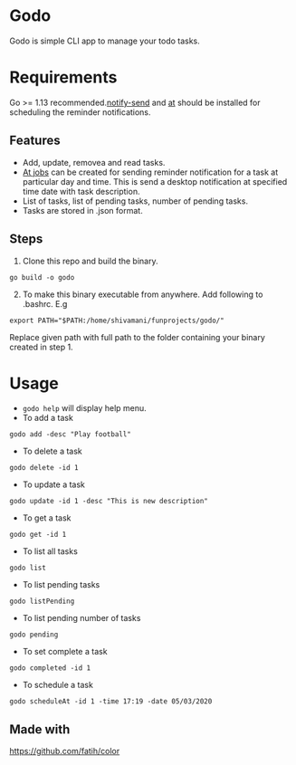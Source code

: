 # Godo
Godo is simple CLI app to manage your todo tasks.

# Requirements
Go >= 1.13 recommended.[notify-send](http://manpages.ubuntu.com/manpages/xenial/man1/notify-send.1.html) and [at](https://linux.die.net/man/1/at) should be installed for scheduling the reminder notifications.

## Features
* Add, update, removea and read tasks.
* [At jobs](https://linux.die.net/man/1/at) can be created for sending reminder notification for a task at particular day and time. This is send a desktop notification at specified time date with task description.
* List of tasks, list of pending tasks, number of pending tasks.
* Tasks are stored in .json format.

## Steps 
1. Clone this repo and build the binary.
```git clone https://github.com/shivamanipatil/godo.git
go build -o godo
```
2. To make this binary executable from anywhere. Add following to .bashrc. E.g
```
export PATH="$PATH:/home/shivamani/funprojects/godo/"
```
Replace given path with full path to the folder containing your binary created in step 1.

 
# Usage
* `godo help` will display help menu.
* To add a task 
```
godo add -desc "Play football"
```
* To delete a task 
```
godo delete -id 1
```
* To update a task
```
godo update -id 1 -desc "This is new description"
```
* To get a task
```
godo get -id 1
```
* To list all tasks
```
godo list
```
* To list pending tasks
```
godo listPending
```
* To list pending number of tasks
```
godo pending
```
* To set complete a task
```
godo completed -id 1
```
* To schedule a task
```
godo scheduleAt -id 1 -time 17:19 -date 05/03/2020
```

 

## Made with
https://github.com/fatih/color
